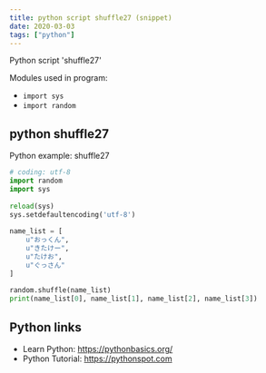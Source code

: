 ```yaml
---
title: python script shuffle27 (snippet)
date: 2020-03-03
tags: ["python"]
---
```

Python script 'shuffle27'


Modules used in program: 
* `import sys`
* `import random`

## python shuffle27

Python example: shuffle27

```python
# coding: utf-8
import random
import sys
 
reload(sys)
sys.setdefaultencoding('utf-8')
 
name_list = [
    u"おっくん",
    u"きたけー",
    u"たけお",
    u"ぐっさん"
]
 
random.shuffle(name_list)
print(name_list[0], name_list[1], name_list[2], name_list[3])

```

## Python links

- Learn Python: https://pythonbasics.org/
- Python Tutorial: https://pythonspot.com
